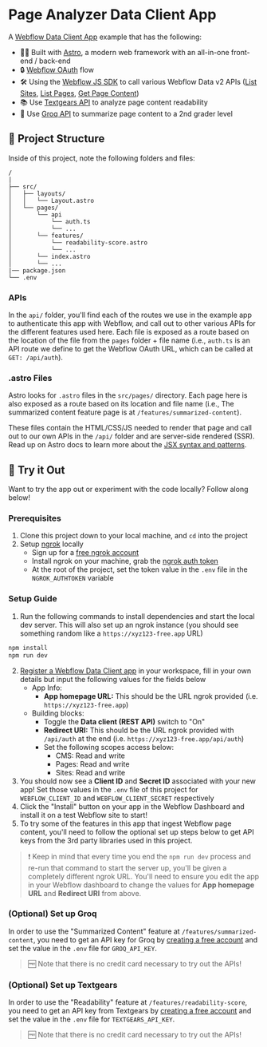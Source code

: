 # Page Analyzer Data Client App

A [Webflow Data Client App](https://developers.webflow.com/data/docs/data-clients) example that has the following:

- :astronaut: Built with [Astro](https://astro.build/), a modern web framework with an all-in-one front-end / back-end
- 🔒 [Webflow OAuth](https://developers.webflow.com/data/reference/authorization) flow
- 🛠️ Using the [Webflow JS SDK](https://github.com/webflow/js-webflow-api) to call various Webflow Data v2 APIs ([List Sites](https://developers.webflow.com/data/reference/list-sites), [List Pages](https://developers.webflow.com/data/reference/list-pages), [Get Page Content](https://developers.webflow.com/data/reference/get-static-content))
- 📚 Use [Textgears API](https://textgears.com/api#readability) to analyze page content readability
- 🤖 Use [Groq API](https://console.groq.com/docs/text-chat) to summarize page content to a 2nd grader level

## 🚀 Project Structure

Inside of this project, note the following folders and files:

```text
/
|
├── src/
│   ├── layouts/
│   │   └── Layout.astro
│   └── pages/
│       └── api
│           └── auth.ts
│           └── ...
│       └── features/
│           └── readability-score.astro
│           └── ...
│       └── index.astro
│       └── ...
|── package.json
└── .env
```

### APIs

In the `api/` folder, you'll find each of the routes we use in the example app to authenticate this app with Webflow, and call out to other various APIs for the different features used here. Each file is exposed as a route based on the location of the file from the `pages` folder + file name (i.e., `auth.ts` is an API route we define to get the Webflow OAuth URL, which can be called at `GET: /api/auth`).

### .astro Files

Astro looks for `.astro` files in the `src/pages/` directory. Each page here is also exposed as a route based on its location and file name (i.e., The summarized content feature page is at `/features/summarized-content`).

These files contain the HTML/CSS/JS needed to render that page and call out to our own APIs in the `/api/` folder and are server-side rendered (SSR). Read up on Astro docs to learn more about the [JSX syntax and patterns](https://docs.astro.build/en/basics/astro-syntax/).

## 🧞 Try it Out

Want to try the app out or experiment with the code locally? Follow along below!

### Prerequisites

1. Clone this project down to your local machine, and `cd` into the project
2. Setup [ngrok](https://developers.webflow.com/data/docs/getting-started-data-clients#step-1-setup-your-local-development-environment) locally
   - Sign up for a [free ngrok account](https://ngrok.com/download)
   - Install ngrok on your machine, grab the [ngrok auth token](https://dashboard.ngrok.com/get-started/your-authtoken)
   - At the root of the project, set the token value in the `.env` file in the `NGROK_AUTHTOKEN` variable

### Setup Guide

1. Run the following commands to install dependencies and start the local dev server. This will also set up an ngrok instance (you should see something random like a `https://xyz123-free.app` URL)

```sh
npm install
npm run dev
```

2. [Register a Webflow Data Client app](https://developers.webflow.com/data/docs/register-an-app#register-an-app) in your workspace, fill in your own details but input the following values for the fields below
   - App Info:
     - **App homepage URL:** This should be the URL ngrok provided (i.e. `https://xyz123-free.app`)
   - Building blocks:
     - Toggle the **Data client (REST API)** switch to "On"
     - **Redirect URI:** This should be the URL ngrok provided with `/api/auth` at the end (i.e. `https://xyz123-free.app/api/auth`)
     - Set the following scopes access below:
       - CMS: Read and write
       - Pages: Read and write
       - Sites: Read and write
3. You should now see a **Client ID** and **Secret ID** associated with your new app! Set those values in the `.env` file of this project for `WEBFLOW_CLIENT_ID` and `WEBFLOW_CLIENT_SECRET` respectively
4. Click the "Install" button on your app in the Webflow Dashboard and install it on a test Webflow site to start!
5. To try some of the features in this app that ingest Webflow page content, you'll need to follow the optional set up steps below to get API keys from the 3rd party libraries used in this project.

> ❗ Keep in mind that every time you end the `npm run dev` process and re-run that command to start the server up, you'll be given a completely different ngrok URL. You'll need to ensure you edit the app in your Webflow dashboard to change the values for **App homepage URL** and **Redirect URI** from above.

### (Optional) Set up Groq

In order to use the "Summarized Content" feature at `/features/summarized-content`, you need to get an API key for Groq by [creating a free account](https://console.groq.com/keys) and set the value in the `.env` file for `GROQ_API_KEY`.

> 🆓 Note that there is no credit card necessary to try out the APIs!

### (Optional) Set up Textgears

In order to use the "Readability" feature at `/features/readability-score`, you need to get an API key from Textgears by [creating a free account](https://textgears.com/user) and set the value in the `.env` file for `TEXTGEARS_API_KEY`.

> 🆓 Note that there is no credit card necessary to try out the APIs!
